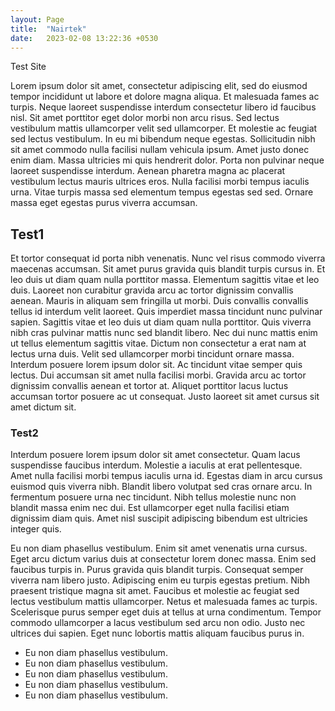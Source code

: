 ```yaml
---
layout: Page
title:  "Nairtek"
date:   2023-02-08 13:22:36 +0530
---
```

Test Site

Lorem ipsum dolor sit amet, consectetur adipiscing elit, sed do eiusmod tempor incididunt ut labore et dolore magna aliqua. Et malesuada fames ac turpis. Neque laoreet suspendisse interdum consectetur libero id faucibus nisl. Sit amet porttitor eget dolor morbi non arcu risus. Sed lectus vestibulum mattis ullamcorper velit sed ullamcorper. Et molestie ac feugiat sed lectus vestibulum. In eu mi bibendum neque egestas. Sollicitudin nibh sit amet commodo nulla facilisi nullam vehicula ipsum. Amet justo donec enim diam. Massa ultricies mi quis hendrerit dolor. Porta non pulvinar neque laoreet suspendisse interdum. Aenean pharetra magna ac placerat vestibulum lectus mauris ultrices eros. Nulla facilisi morbi tempus iaculis urna. Vitae turpis massa sed elementum tempus egestas sed sed. Ornare massa eget egestas purus viverra accumsan.

## Test1

Et tortor consequat id porta nibh venenatis. Nunc vel risus commodo viverra maecenas accumsan. Sit amet purus gravida quis blandit turpis cursus in. Et leo duis ut diam quam nulla porttitor massa. Elementum sagittis vitae et leo duis. Laoreet non curabitur gravida arcu ac tortor dignissim convallis aenean. Mauris in aliquam sem fringilla ut morbi. Duis convallis convallis tellus id interdum velit laoreet. Quis imperdiet massa tincidunt nunc pulvinar sapien. Sagittis vitae et leo duis ut diam quam nulla porttitor. Quis viverra nibh cras pulvinar mattis nunc sed blandit libero. Nec dui nunc mattis enim ut tellus elementum sagittis vitae. Dictum non consectetur a erat nam at lectus urna duis. Velit sed ullamcorper morbi tincidunt ornare massa. Interdum posuere lorem ipsum dolor sit. Ac tincidunt vitae semper quis lectus. Dui accumsan sit amet nulla facilisi morbi. Gravida arcu ac tortor dignissim convallis aenean et tortor at. Aliquet porttitor lacus luctus accumsan tortor posuere ac ut consequat. Justo laoreet sit amet cursus sit amet dictum sit.

### Test2

Interdum posuere lorem ipsum dolor sit amet consectetur. Quam lacus suspendisse faucibus interdum. Molestie a iaculis at erat pellentesque. Amet nulla facilisi morbi tempus iaculis urna id. Egestas diam in arcu cursus euismod quis viverra nibh. Blandit libero volutpat sed cras ornare arcu. In fermentum posuere urna nec tincidunt. Nibh tellus molestie nunc non blandit massa enim nec dui. Est ullamcorper eget nulla facilisi etiam dignissim diam quis. Amet nisl suscipit adipiscing bibendum est ultricies integer quis.

Eu non diam phasellus vestibulum. Enim sit amet venenatis urna cursus. Eget arcu dictum varius duis at consectetur lorem donec massa. Enim sed faucibus turpis in. Purus gravida quis blandit turpis. Consequat semper viverra nam libero justo. Adipiscing enim eu turpis egestas pretium. Nibh praesent tristique magna sit amet. Faucibus et molestie ac feugiat sed lectus vestibulum mattis ullamcorper. Netus et malesuada fames ac turpis. Scelerisque purus semper eget duis at tellus at urna condimentum. Tempor commodo ullamcorper a lacus vestibulum sed arcu non odio. Justo nec ultrices dui sapien. Eget nunc lobortis mattis aliquam faucibus purus in.

- Eu non diam phasellus vestibulum.
- Eu non diam phasellus vestibulum.
- Eu non diam phasellus vestibulum.
- Eu non diam phasellus vestibulum.
- Eu non diam phasellus vestibulum.
